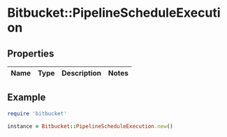 # Bitbucket::PipelineScheduleExecution

## Properties

| Name | Type | Description | Notes |
| ---- | ---- | ----------- | ----- |

## Example

```ruby
require 'bitbucket'

instance = Bitbucket::PipelineScheduleExecution.new()
```

